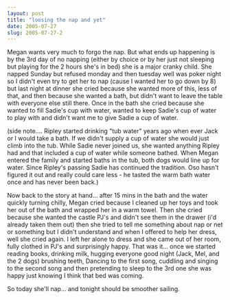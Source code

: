 ```yaml
---
layout: post
title: "loosing the nap and yet"
date: 2005-07-27
slug: 2005-07-27-2
---
```


Megan wants very much to forgo the nap.  But what ends up happening is by the 3rd day of no napping (either by choice or by her just not sleeping but playing for the 2 hours she&apos;s in bed)  she is a major cranky child. She napped Sunday but refused monday and then tuesday well was poker night so I didn&apos;t even try to get her to nap (cause I wanted her to go down by 8)  but last night at dinner she cried because she wanted more of this, less of that, and then because she wanted a bath, but didn&apos;t want to leave the table with everyone else still there.  Once in the bath she cried because she wanted to fill Sadie&apos;s cup with water, wanted to keep Sadie&apos;s cup of water to play with and didn&apos;t want me to give Sadie a cup of water.

(side note.... Ripley started drinking &quot;tub water&quot; years ago when ever Jack or I would take a bath.  If we didn&apos;t supply a cup of water she would just climb into the tub.  While Sadie never joined us, she wanted anything Ripley had and that included a cup of water while someone bathed.  When Megan entered the family and started baths in the tub, both dogs would line up for water.  Since Ripley&apos;s passing Sadie has continued the tradition.  Oso hasn&apos;t figured it out and really could care less - he tasted the warm bath water once and has never been back.)

Now back to the story at hand...  after 15 mins in the bath and the water quickly turning chilly, Megan cried because I cleaned up her toys and took her out of the bath and wrapped her in a warm towel.  Then she cried because she wanted the castle PJ&apos;s and didn&apos;t see them in the drawer (i&apos;d already taken them out)  then she tried to tell me something about nap or net or something but I didn&apos;t understand and when I offered to help her dress, well she cried again.  I left her alone to dress and she came out of her room, fully clothed in PJ&apos;s and surprisingly happy.  That was it... once we started reading books, drinking milk, hugging everyone good night (Jack, Mel, and the 2 dogs) brushing teeth, Dancing to the first song, cuddling and singing to the second song and then pretending to sleep to the 3rd one she was happy just knowing I think that bed was coming.  

So today she&apos;ll nap... and tonight should be smoother sailing.



